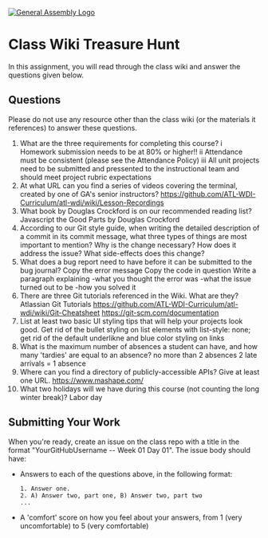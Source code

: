 [![General Assembly Logo](https://camo.githubusercontent.com/1a91b05b8f4d44b5bbfb83abac2b0996d8e26c92/687474703a2f2f692e696d6775722e636f6d2f6b6538555354712e706e67)](https://generalassemb.ly/education/web-development-immersive)

# Class Wiki Treasure Hunt

In this assignment, you will read through the class wiki and answer the
questions given below.

## Questions

Please do not use any resource other than the class wiki
(or the materials it references)
to answer these questions.

1.  What are the three requirements for completing this course?
    i Homework submission needs to be at 80% or higher!!
    ii Attendance must be consistent (please see the Attendance Policy)
    iii All unit projects need to be submitted and pressented to the instructional team and should meet project rubric expectations
2.  At what URL can you find a series of videos covering the terminal, created
    by one of GA's senior instructors?
    https://github.com/ATL-WDI-Curriculum/atl-wdi/wiki/Lesson-Recordings
3.  What book by Douglas Crockford is on our recommended reading list?
    Javascript the Good Parts by Douglas Crockford
4.  According to our Git style guide, when writing the detailed description of
    a commit in its commit message, what three types of things are most
    important to mention?
    Why is the change necessary? How does it address the issue? What side-effects does this change?
5.  What does a bug report need to have before it can be submitted to the bug
    journal?
    Copy the error message
    Copy the code in question
    Write a paragraph explaining
        -what you thought the error was
        -what the issue turned out to be
        -how you solved it
6.  There are three Git tutorials referenced in the Wiki. What are they?
    Atlassian Git Tutorials
    https://github.com/ATL-WDI-Curriculum/atl-wdi/wiki/Git-Cheatsheet
    https://git-scm.com/documentation
7.  List at least two basic UI styling tips that will help your projects
    look good.
    Get rid of the bullet styling on list elements with list-style: none;
    get rid of the default underlikne and blue color styling on links
8.  What is the maximum number of absences a student can have, and how many
    'tardies' are equal to an absence?
    no more than 2 absences
    2 late arrivals = 1 absence
9.  Where can you find a directory of publicly-accessible APIs?
    Give at least one URL.
    https://www.mashape.com/
10. What two holidays will we have during this course (not counting the long
    winter break)?
    Labor day
## Submitting Your Work

When you're ready, create an issue on the class repo with
a title in the format "YourGitHubUsername -- Week 01 Day 01".
The issue body should have:

-   Answers to each of the questions above, in the following format:

    ```text
    1. Answer one.
    2. A) Answer two, part one, B) Answer two, part two
    ...
    ```

-   A 'comfort' score on how you feel about your answers, from 1 (very
    uncomfortable) to 5 (very comfortable)
